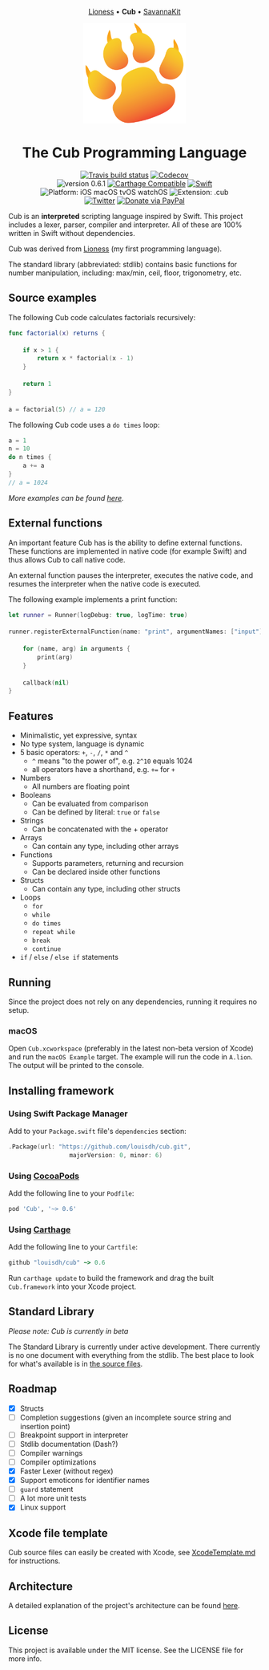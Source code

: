 <p align="center">
  <a href="https://github.com/louisdh/lioness">Lioness</a> &bull;
  <b> Cub </b> &bull;
  <a href="https://github.com/louisdh/savannakit">SavannaKit</a>
</p>

<p align="center">
<img src="docs/resources/readme/logo@2x.png" alt="Cub Logo" height="200px">
</p>

<h1 align="center">The Cub Programming Language</h1>

<p align="center">
<a href="https://travis-ci.org/louisdh/cub"><img src="https://travis-ci.org/louisdh/cub.svg?branch=master" alt="Travis build status"/></a>
<a href="https://codecov.io/gh/louisdh/cub"><img src="https://codecov.io/gh/louisdh/cub/branch/master/graph/badge.svg" alt="Codecov"/></a>
<br>
<img src="https://img.shields.io/badge/version-0.6.1-blue.svg" style="max-height: 300px;" alt="version 0.6.1">
<a href="https://github.com/Carthage/Carthage"><img src="https://img.shields.io/badge/Carthage-compatible-4bc51d.svg?style=flat" style="max-height: 300px;" alt="Carthage Compatible"/></a>
<a href="https://developer.apple.com/swift/"><img src="https://img.shields.io/badge/Swift-4.0.3-orange.svg?style=flat" style="max-height: 300px;" alt="Swift"/></a>
<img src="https://img.shields.io/badge/Platforms-iOS%20%7C%20macOS%20%7C%20tvOS%20%7C%20watchOS%20%7C%20Linux-lightgrey.svg" style="max-height: 300px;" alt="Platform: iOS macOS tvOS watchOS">
<img src="https://img.shields.io/badge/extension-.cub-FF9C27.svg" style="max-height: 300px;" alt="Extension: .cub">
<br>
<a href="http://twitter.com/LouisDhauwe"><img src="https://img.shields.io/badge/Twitter-@LouisDhauwe-blue.svg?style=flat" style="max-height: 300px;" alt="Twitter"/></a>
<a href="https://paypal.me/louisdhauwe"><img src="https://img.shields.io/badge/Donate-PayPal-green.svg?style=flat" alt="Donate via PayPal"/></a>
</p>

Cub is an **interpreted** scripting language inspired by Swift. This project includes a lexer, parser, compiler and interpreter. All of these are 100% written in Swift without dependencies. 

Cub was derived from [Lioness](https://github.com/louisdh/lioness) (my first programming language).

The standard library (abbreviated: stdlib) contains basic functions for number manipulation, including: max/min, ceil, floor, trigonometry, etc.


## Source examples
The following Cub code calculates factorials recursively:

```swift
func factorial(x) returns {
	
    if x > 1 {
        return x * factorial(x - 1)
    }
	
    return 1
}

a = factorial(5) // a = 120
```

The following Cub code uses a ```do times``` loop:

```swift
a = 1
n = 10
do n times {
    a += a
}
// a = 1024
```

*More examples can be found [here](Source%20examples).*

## External functions
An important feature Cub has is the ability to define external functions. These functions are implemented in native code (for example Swift) and thus allows Cub to call native code.

An external function pauses the interpreter, executes the native code, and resumes the interpreter when the native code is executed.

The following example implements a print function:

```swift
let runner = Runner(logDebug: true, logTime: true)
		
runner.registerExternalFunction(name: "print", argumentNames: ["input"], returns: true) { (arguments, callback) in
			
	for (name, arg) in arguments {
		print(arg)
	}
			
	callback(nil)
}

```



## Features

* Minimalistic, yet expressive, syntax
* No type system, language is dynamic
* 5 basic operators: ```+```, ```-```, ```/```, ```*``` and ```^```
	* ```^``` means "to the power of", e.g. ```2^10``` equals 1024
	* all operators have a shorthand, e.g. ```+=``` for ```+```
* Numbers
	* All numbers are floating point 
* Booleans
	* Can be evaluated from comparison
	* Can be defined by literal: ```true``` or ```false``` 
* Strings
	* Can be concatenated with the + operator 
* Arrays
	* Can contain any type, including other arrays  
* Functions
	* Supports parameters, returning and recursion 
	* Can be declared inside other functions
* Structs
	* Can contain any type, including other structs  
* Loops
	* ```for```
	* ```while```
	* ```do times```
	* ```repeat while```
	* ```break```
	* ```continue```
* ```if``` / ```else``` / ```else if``` statements

## Running
Since the project does not rely on any dependencies, running it requires no setup. 

### macOS
Open ```Cub.xcworkspace``` (preferably in the latest non-beta version of Xcode) and run the ```macOS Example``` target. The example will run the code in ```A.lion```. The output will be printed to the console.

## Installing framework
 
### Using Swift Package Manager

Add to your `Package.swift` file's `dependencies` section:

```swift
.Package(url: "https://github.com/louisdh/cub.git",
		         majorVersion: 0, minor: 6)
```

### Using [CocoaPods](http://cocoapods.org)

Add the following line to your ```Podfile```:

```ruby
pod 'Cub', '~> 0.6'
```

### Using [Carthage](https://github.com/Carthage/Carthage)
Add the following line to your ```Cartfile```:

```ruby
github "louisdh/cub" ~> 0.6
```
Run ```carthage update``` to build the framework and drag the built ```Cub.framework``` into your Xcode project.


## Standard Library
*Please note: Cub is currently in beta*

The Standard Library is currently under active development. There currently is no one document with everything from the stdlib. The best place to look for what's available is in [the source files](Sources/Cub/Standard%20Library/Sources/).

## Roadmap
- [x] Structs
- [ ] Completion suggestions  (given an incomplete source string and insertion point)
- [ ] Breakpoint support in interpreter
- [ ] Stdlib documentation (Dash?)
- [ ] Compiler warnings
- [ ] Compiler optimizations
- [x] Faster Lexer (without regex)
- [x] Support emoticons for identifier names
- [ ] ```guard``` statement
- [ ] A lot more unit tests
- [x] Linux support

## Xcode file template
Cub source files can easily be created with Xcode, see [XcodeTemplate.md](XcodeTemplate.md) for instructions.


## Architecture
A detailed explanation of the project's architecture can be found [here](docs/Architecture.md).

## License

This project is available under the MIT license. See the LICENSE file for more info.
